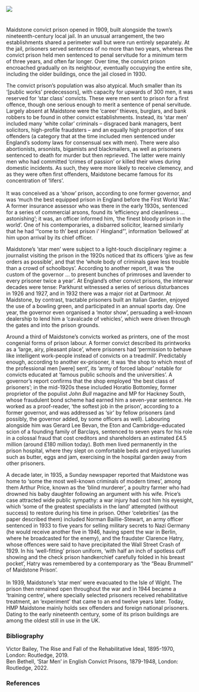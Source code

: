<a href="https://juncture-digital.org"><img src="https://juncture-digital.org/images/ve-button.png"></a>
<param ve-config title="Maidstone Convict Prison" author="Dr Ben Bethell" layout="vtl" 
banner="https://upload.wikimedia.org/wikipedia/commons/a/af/Paul_Sandby_-_A_Distant_View_of_Maidstone%2C_from_Lower_Bell_Inn%2C_Boxley_Hill_-_Google_Art_Project.jpg">

<param ve-entity eid="Q213180" aliases="Maidstone">


#

Maidstone convict prison opened in 1909, built alongside the town’s nineteenth-century local jail. In an unusual arrangement, the two establishments shared a perimeter wall but were run entirely separately. At the jail, prisoners served sentences of no more than two years, whereas the convict prison held men sentenced to penal servitude for a minimum term of three years, and often far longer. Over time, the convict prison encroached gradually on its neighbour, eventually occupying the entire site, including the older buildings, once the jail closed in 1930.
<param ve-image url="https://stor.artstor.org/stor/21af9984-a677-4747-b491-d5b18f8bbe3d" label="Map of Kent" attribution="Makenzie, 1900">

The convict prison’s population was also atypical. Much smaller than its ‘[public works’ predecessors], with capacity for upwards of 300 men, it was reserved for ‘star class’ convicts. These were men sent to prison for a first offence, though one serious enough to merit a sentence of penal servitude. Largely absent at Maidstone were the ‘career’ thieves, burglars, and bank robbers to be found in other convict establishments. Instead, its ‘star men’ included many ‘white collar’ criminals – disgraced bank managers, bent solicitors, high-profile fraudsters – and an equally high proportion of sex offenders (a category that at the time included men sentenced under England’s sodomy laws for consensual sex with men). There were also abortionists, arsonists, bigamists and blackmailers, as well as prisoners sentenced to death for murder but then reprieved. The latter were mainly men who had committed ‘crimes of passion’ or killed their wives during domestic incidents. As such, they were more likely to receive clemency, and as they were often first offenders, Maidstone became famous for its concentration of ‘lifers’.
<br><br>
It was conceived as a ‘show’ prison, according to one former governor, and was ‘much the best equipped prison in England before the First World War.’  A former insurance assessor who was there in the early 1930s, sentenced for a series of commercial arsons, found its ‘efficiency and cleanliness … astonishing’; it was, an officer informed him, ‘the finest bloody prison in the world’.  One of his contemporaries, a disbarred solicitor, learned similarly that he had ‘“come to th’ best prison i’ Hingland”’, information ‘bellowed’ at him upon arrival by its chief officer.  

Maidstone’s ‘star men’ were subject to a light-touch disciplinary regime: a journalist visiting the prison in the 1920s noticed that its officers ‘give as few orders as possible’, and that the ‘whole body of criminals gave less trouble than a crowd of schoolboys’.  According to another report, it was ‘the custom of the governor … to present bunches of primroses and lavender to every prisoner twice a year’.  At England’s other convict prisons, the interwar decades were tense: Parkhurst witnessed a series of serious disturbances in 1926 and 1927, and in 1932 there was a major riot at Dartmoor. At Maidstone, by contrast, tractable prisoners built an Italian Garden, enjoyed the use of a bowling green, and participated in an annual sports day. One year, the governor even organised a ‘motor show’, persuading a well-known dealership to lend him a ‘cavalcade of vehicles’, which were driven through the gates and into the prison grounds. 

Around a third of Maidstone’s convicts worked as printers, one of the most congenial forms of prison labour. A former convict described its printworks as a ‘large, airy, pleasant place’, where prisoners had ‘permission to behave like intelligent work-people instead of convicts on a treadmill’.  Predictably enough, according to another ex-prisoner, it was ‘the shop to which most of the professional men [were] sent’, its ‘army of forced labour’ notable for convicts educated at ‘famous public schools and the universities’.  A governor’s report confirms that the shop employed ‘the best class of prisoners’; in the mid-1920s these included Horatio Bottomley, former proprietor of the populist _John Bull_ magazine and MP for Hackney South, whose fraudulent bond scheme had earned him a seven-year sentence. He worked as a proof-reader, ‘the softest job in the prison’, according to a former governor, and was addressed as ‘sir’ by fellow prisoners (and possibly, the governor added, by some officers as well).  Labouring alongside him was Gerard Lee Bevan, the Eton and Cambridge-educated scion of a founding family of Barclays, sentenced to seven years for his role in a colossal fraud that cost creditors and shareholders an estimated £4.5 million (around £180 million today). Both men lived permanently in the prison hospital, where they slept on comfortable beds and enjoyed luxuries such as butter, eggs and jam, exercising in the hospital garden away from other prisoners.
<param ve-image url="https://upload.wikimedia.org/wikipedia/commons/2/27/JohnBullCartoon1919.jpg" label="John Bull Cartoon, 1919" attribution="Frank Holland, Public domain, via Wikimedia Commons">

A decade later, in 1935, a Sunday newspaper reported that Maidstone was home to ‘some the most well-known criminals of modern times’, among them Arthur Price, known as the ‘blind murderer’, a poultry farmer who had drowned his baby daughter following an argument with his wife.  Price’s case attracted wide public sympathy: a war injury had cost him his eyesight, which ‘some of the greatest specialists in the land’ attempted (without success) to restore during his time in prison.  Other ‘celebrities’ (as the paper described them) included Norman Baillie-Stewart, an army officer sentenced in 1933 to five years for selling military secrets to Nazi Germany (he would receive another five in 1946, having spent the war in Berlin, where he broadcasted for the enemy), and the fraudster Clarence Hatry, whose offences were said to have precipitated the Wall Street Crash of 1929. In his ‘well-fitting’ prison uniform, ‘with half an inch of spotless cuff showing and the check prison handkerchief carefully folded in his breast pocket’, Hatry was remembered by a contemporary as ‘the “Beau Brummell” of Maidstone Prison’.  
<br>
In 1939, Maidstone’s ‘star men’ were evacuated to the Isle of Wight. The prison then remained open throughout the war and in 1944 became a ‘training centre’, where specially selected prisoners received rehabilitative treatment, an ‘experiment’ that came to an end twelve years later. Today, HMP Maidstone mainly holds sex offenders and foreign national prisoners. Dating to the early nineteenth century, some of its prison buildings are among the oldest still in use in the UK.  
<param ve-image url="https://upload.wikimedia.org/wikipedia/commons/8/86/Entrance_to_Maidstone_Prison_-_geograph.org.uk_-_2049425.jpg" label="Entrance to Maidstone prison" attribution="by Oast House Archive, via Wikimedia Commons" license="CC BY-SA 2.0">

### Bibliography
Victor Bailey, The Rise and Fall of the Rehabilitative Ideal, 1895-1970, London: Routledge, 2019.   
Ben Bethell, ‘Star Men’ in English Convict Prisons, 1879-1948, London: Routledge, 2022.   

### References
[^ref1]: John Vidler and Michael Wolff, If Freedom Fail, London: Macmillan, 1964, p.78.
[^ref2]: A.J. Loughborough Ball, Trial and Error: The Fire Conspiracy and After, London: Faber & Faber, 1936, p.104.
[^ref3]: James Leigh, My Prison House, London: Hutchinson & Co., 1941, p.148.
[^ref4]: Sydney A. Moseley, The Convict of To-Day, London: Cecil Palmer, 1927, p.179.
[^ref5]: Stephen Hobhouse and A. Fenner Brockway, English Prisons To-day: Being the Report of the Prison System Enquiry, London: Longmans Green & Co., 1922, p.324.
[^ref6]: Benjamin Dixon Grew, Prison Governor, London: Herbert Jenkins, 1958, pp.93-4.
[^ref7]: Jim Phelan, Jail Journey, London: Secker & Warburg, 1940, pp.50, 59.
[^ref8]: Loughborough Ball, Trial and Error, pp.108-9.
[^ref9]: Report of the commissioners of prisons and directors of convict prisons, PP, 1936-37 [Cmd.5430], XV, 1, p.73; Gerold Fancourt Clayton, The Wall is Strong: The Life of a Prison Governor, London: John Long, 1958, pp.90-1.
[^ref10]: Sunday Dispatch, 28 January 1935.
[^ref11]: Daily Mirror, 10 January 1939.
[^ref12]: Anon., Five Years for Fraud, London: Sampson Low, Marston & Co., [1936], p.274.

